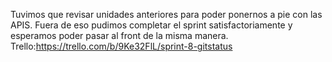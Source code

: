Tuvimos que revisar unidades anteriores para poder ponernos a pie con las APIS. Fuera de eso pudimos completar el sprint satisfactoriamente y esperamos poder pasar al front de la misma manera.
Trello:https://trello.com/b/9Ke32FlL/sprint-8-gitstatus
